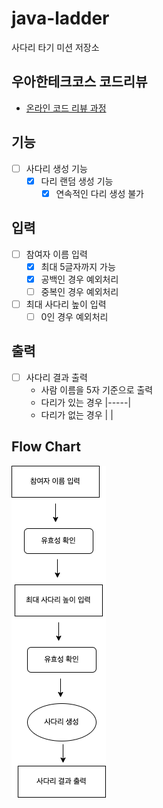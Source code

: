 # java-ladder

사다리 타기 미션 저장소

## 우아한테크코스 코드리뷰

- [온라인 코드 리뷰 과정](https://github.com/woowacourse/woowacourse-docs/blob/master/maincourse/README.md)

## 기능
- [ ] 사다리 생성 기능
  - [x] 다리 랜덤 생성 기능
    - [x] 연속적인 다리 생성 불가

## 입력
- [ ] 참여자 이름 입력
  - [x] 최대 5글자까지 가능
  - [x] 공백인 경우 예외처리
  - [ ] 중복인 경우 예외처리
- [ ] 최대 사다리 높이 입력
  - [ ] 0인 경우 예외처리

## 출력
- [ ] 사다리 결과 출력
  - 사람 이름을 5자 기준으로 출력
  - 다리가 있는 경우 |-----|
  - 다리가 없는 경우 |     |

## Flow Chart
![](docs/Flow%20Chart.png)